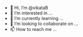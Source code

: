 - 👋 Hi, I’m @vikataB
- 👀 I’m interested in ...
- 🌱 I’m currently learning ...
- 💞️ I’m looking to collaborate on ...
- 📫 How to reach me ...

<!---
vikataB/vikataB is a ✨ special ✨ repository because its `README.md` (this file) appears on your GitHub profile.
You can click the Preview link to take a look at your changes.
--->
